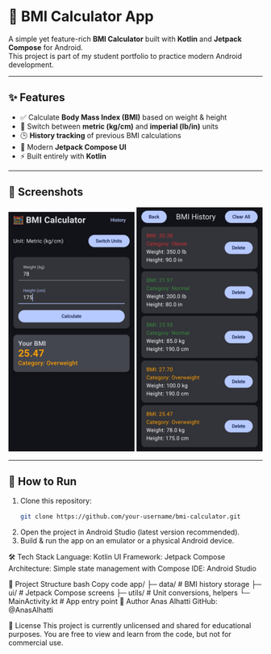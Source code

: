 # 📱 BMI Calculator App

A simple yet feature-rich **BMI Calculator** built with **Kotlin** and **Jetpack Compose** for Android.  
This project is part of my student portfolio to practice modern Android development.

---

## ✨ Features
- ✅ Calculate **Body Mass Index (BMI)** based on weight & height
- 🔄 Switch between **metric (kg/cm)** and **imperial (lb/in)** units
- 🕒 **History tracking** of previous BMI calculations
- 🎨 Modern **Jetpack Compose UI**
- ⚡ Built entirely with **Kotlin**

---

## 📸 Screenshots
<img src="screenshots/Home.jpg" width="250"> <img src="screenshots/History.jpg" width="250">

---

## 🚀 How to Run
1. Clone this repository:
   ```bash
   git clone https://github.com/your-username/bmi-calculator.git
2. Open the project in Android Studio (latest version recommended).
3. Build & run the app on an emulator or a physical Android device.

🛠 Tech Stack
Language: Kotlin
UI Framework: Jetpack Compose
Architecture: Simple state management with Compose
IDE: Android Studio

📂 Project Structure
bash
Copy code
app/
 ├─ data/           # BMI history storage
 ├─ ui/             # Jetpack Compose screens
 ├─ utils/          # Unit conversions, helpers
 └─ MainActivity.kt # App entry point
👤 Author
Anas Alhatti
GitHub: @AnasAlhatti

📜 License
This project is currently unlicensed and shared for educational purposes.
You are free to view and learn from the code, but not for commercial use.
